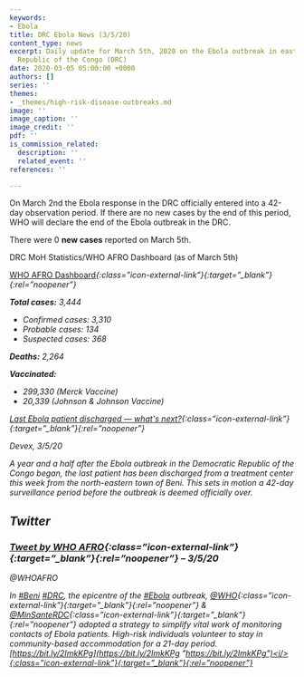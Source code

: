 ```yaml
---
keywords:
- Ebola
title: DRC Ebola News (3/5/20)
content_type: news
excerpt: Daily update for March 5th, 2020 on the Ebola outbreak in eastern Democratic
  Republic of the Congo (DRC)
date: 2020-03-05 05:00:00 +0000
authors: []
series: ''
themes:
- _themes/high-risk-disease-outbreaks.md
image: ''
image_caption: ''
image_credit: ''
pdf: ''
is_commission_related:
  description: ''
  related_event: ''
references: ''

---
```

On March 2nd the Ebola response in the DRC officially entered into a 42-day observation period. If there are no new cases by the end of this period, WHO will declare the end of the Ebola outbreak in the DRC.

  
 There were 0 **new cases** reported on March 5th.

DRC MoH Statistics/WHO AFRO Dashboard (as of March 5th)

[WHO AFRO Dashboard](http://who.maps.arcgis.com/apps/opsdashboard/index.html#/e70c3804f6044652bc37cce7d8fcef6c)<i/>{:class=”icon-external-link”}{:target=”_blank”}{:rel=”noopener”}

**Total cases:** 3,444

* Confirmed cases: 3,310
* Probable cases: 134
* Suspected cases: 368

**Deaths:** 2,264

**Vaccinated:**

* 299,330 (Merck Vaccine)
* 20,339 (Johnson & Johnson Vaccine)

[Last Ebola patient discharged — what's next?](https://www.devex.com/news/last-ebola-patient-discharged-what-s-next-96701)<i/>{:class=”icon-external-link”}{:target=”_blank”}{:rel=”noopener”}

_Devex, 3/5/20_

A year and a half after the Ebola outbreak in the Democratic Republic of the Congo began, the last patient has been discharged from a treatment center this week from the north-eastern town of Beni. This sets in motion a 42-day surveillance period before the outbreak is deemed officially over.

## Twitter

### [Tweet by WHO AFRO](https://twitter.com/WHOAFRO/status/1235545182508060673)<i/>{:class=”icon-external-link”}{:target=”_blank”}{:rel=”noopener”} – 3/5/20

@WHOAFRO

In [#Beni](https://twitter.com/hashtag/Beni?src=hashtag_click) [#DRC](https://twitter.com/hashtag/DRC?src=hashtag_click), the epicentre of the [#Ebola](https://twitter.com/hashtag/Ebola?src=hashtag_click) outbreak, [@WHO](https://twitter.com/WHO)<i/>{:class=”icon-external-link”}{:target=”_blank”}{:rel=”noopener”} & [@MinSanteRDC](https://twitter.com/MinSanteRDC)<i/>{:class=”icon-external-link”}{:target=”_blank”}{:rel=”noopener”} adopted a strategy to simplify vital work of monitoring contacts of Ebola patients. High-risk individuals volunteer to stay in community-based accommodation for a 21-day period. [https://bit.ly/2ImkKPg](https://bit.ly/2ImkKPg "https://bit.ly/2ImkKPg")<i/>{:class=”icon-external-link”}{:target=”_blank”}{:rel=”noopener”}